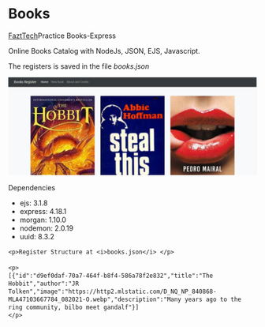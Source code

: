 <h1>Books</h1>
<p><a href="https://github.com/FaztTech/books-express/tree/2019-version">FaztTech</a>Practice Books-Express</p>
<p>Online Books Catalog with NodeJs, JSON, EJS, Javascript.</p>
<p>The registers is saved in the file <i>books.json</i></p>
<img src="https://github.com/ebreyaue/books/blob/master/src/screenshot/main.JPG?raw=true">

<p>Dependencies</p>
<ul>
<li>ejs: 3.1.8</li>
    <li>express: 4.18.1</li>
    <li>morgan: 1.10.0</li>
    <li>nodemon: 2.0.19</li>
    <li>uuid: 8.3.2</li>
    </ul>

    <p>Register Structure at <i>books.json</i> </p>

    <p>
    [{"id":"d9ef0daf-70a7-464f-b8f4-586a78f2e832","title":"The Hobbit","author":"JR Tolken","image":"https://http2.mlstatic.com/D_NQ_NP_840868-MLA47103667784_082021-O.webp","description":"Many years ago to the ring community, bilbo meet gandalf"}]
    </p>
